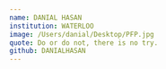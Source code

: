 ```yaml
---
name: DANIAL HASAN
institution: WATERLOO
image: /Users/danial/Desktop/PFP.jpg
quote: Do or do not, there is no try. 
github: DANIALHASAN
---
```

